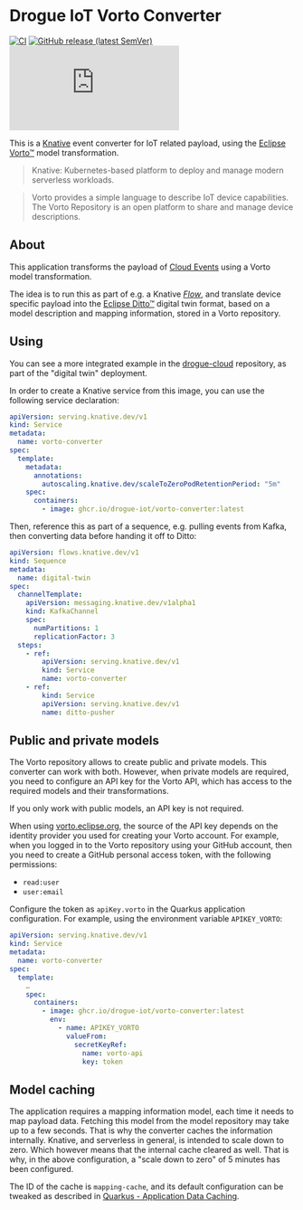 # Drogue IoT Vorto Converter

[![CI](https://github.com/drogue-iot/drogue-vorto-converter/workflows/CI/badge.svg)](https://github.com/drogue-iot/drogue-vorto-converter/actions?query=workflow%3A%22CI%22)
[![GitHub release (latest SemVer)](https://img.shields.io/github/v/tag/drogue-iot/drogue-vorto-converter?sort=semver)](https://github.com/drogue-iot/drogue-vorto-converter/releases)
[![Matrix](https://img.shields.io/matrix/drogue-iot:matrix.org)](https://matrix.to/#/#drogue-iot:matrix.org)

This is a [Knative](https://knative.dev/) event converter for IoT related payload, using the
[Eclipse Vorto™](https://www.eclipse.org/vorto/) model transformation.

> Knative: Kubernetes-based platform to deploy and manage modern serverless workloads.

> Vorto provides a simple language to describe IoT device capabilities. The Vorto Repository is an open platform
> to share and manage device descriptions.

## About

This application transforms the payload of [Cloud Events](https://cloudevents.io/) using a Vorto model transformation.

The idea is to run this as part of e.g. a Knative [*Flow*](https://knative.dev/docs/eventing/flows/), and translate
device specific payload into the [Eclipse Ditto™](https://www.eclipse.org/ditto/) digital twin format, based on a
model description and mapping information, stored in a Vorto repository.

## Using

You can see a more integrated example in the [drogue-cloud](https://github.com/drogue-iot/drogue-cloud) repository, as
part of the "digital twin" deployment.

In order to create a Knative service from this image, you can use the following service declaration:

~~~yaml
apiVersion: serving.knative.dev/v1
kind: Service
metadata:
  name: vorto-converter
spec:
  template:
    metadata:
      annotations:
        autoscaling.knative.dev/scaleToZeroPodRetentionPeriod: "5m"
    spec:
      containers:
        - image: ghcr.io/drogue-iot/vorto-converter:latest
~~~

Then, reference this as part of a sequence, e.g. pulling events from Kafka, then converting data before handing it
off to Ditto:

~~~yaml
apiVersion: flows.knative.dev/v1
kind: Sequence
metadata:
  name: digital-twin
spec:
  channelTemplate:
    apiVersion: messaging.knative.dev/v1alpha1
    kind: KafkaChannel
    spec:
      numPartitions: 1
      replicationFactor: 3
  steps:
    - ref:
        apiVersion: serving.knative.dev/v1
        kind: Service
        name: vorto-converter
    - ref:
        kind: Service
        apiVersion: serving.knative.dev/v1
        name: ditto-pusher
~~~

## Public and private models

The Vorto repository allows to create public and private models. This converter can work with both. However, when
private models are required, you need to configure an API key for the Vorto API, which has access to the required
models and their transformations.

If you only work with public models, an API key is not required.

When using [vorto.eclipse.org](https://vorto.eclipse.org), the source of the API key depends on the identity provider
you used for creating your Vorto account. For example, when you logged in to the Vorto repository using your
GitHub account, then you need to create a GitHub personal access token, with the following permissions:

* `read:user`
* `user:email`

Configure the token as `apiKey.vorto` in the Quarkus application configuration. For example, using the
environment variable `APIKEY_VORTO`:

~~~yaml
apiVersion: serving.knative.dev/v1
kind: Service
metadata:
  name: vorto-converter
spec:
  template:
    …
    spec:
      containers:
        - image: ghcr.io/drogue-iot/vorto-converter:latest
          env:
            - name: APIKEY_VORTO
              valueFrom:
                secretKeyRef:
                  name: vorto-api
                  key: token
~~~

## Model caching

The application requires a mapping information model, each time it needs to map payload data. Fetching this model
from the model repository may take up to a few seconds. That is why the converter caches the information internally.
Knative, and serverless in general, is intended to scale down to zero. Which however means that the internal cache
cleared as well. That is why, in the above configuration, a "scale down to zero" of 5 minutes has been configured.

The ID of the cache is `mapping-cache`, and its default configuration can be tweaked as described in
[Quarkus - Application Data Caching](https://quarkus.io/guides/cache).

